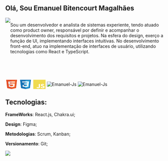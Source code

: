 ## Olá, Sou Emanuel Bitencourt Magalhães
 <div>
  <div style="display:flex">
    <img height="180em" align='right' src="https://github-readme-stats.vercel.app/api/top-langs/?username=EmanuelBitenc&layout=compact&langs_count=7&theme=dark"/>
   <p> Sou um desenvolvedor e analista de sistemas experiente, tendo atuado como product owner, responsável por definir e acompanhar o desenvolvimento dos requisitos e projetos. Na esfera do design, exerço a função de UI, implementando interfaces intuitivas. No desenvolvimento front-end, atuo na implementação de interfaces de usuário, utilizando tecnologias como React e TypeScript.</p> 
 </div>


<div style="display: inline_block"><br>
 
  <img align="center" alt="Emanuel-HTML" height="30" width="40" src="https://raw.githubusercontent.com/devicons/devicon/master/icons/html5/html5-original.svg">
  <img align="center" alt="Emanuel-CSS" height="30" width="40" src="https://raw.githubusercontent.com/devicons/devicon/master/icons/css3/css3-original.svg">
  <img align="center" alt="Emanuel-Js" height="30" width="40" src="https://raw.githubusercontent.com/devicons/devicon/master/icons/javascript/javascript-plain.svg">
  <img align="center" alt="Emanuel-Js" height="30" width="40" src="https://cdn.jsdelivr.net/gh/devicons/devicon@latest/icons/typescript/typescript-original.svg" />
  <img align="center" alt="Emanuel-Js" height="30" width="40" src="https://cdn.jsdelivr.net/gh/devicons/devicon@latest/icons/react/react-original.svg" />
          
          
  
  
  
</div>
  
  ## Tecnologias:
**FrameWorks**: React.js, Chakra.ui;

**Design**: Figma;

**Metodologias**: Scrum, Kanban;

**Versionamento**: Git;

 
<div> 
  <a href="https://www.linkedin.com/in/emanuelbitencourt/" target="_blank"><img src="https://img.shields.io/badge/-LinkedIn-%230077B5?style=for-the-badge&logo=linkedin&logoColor=white" target="_blank"></a> 
  

</div>
</div>
